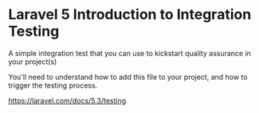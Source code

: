 # Laravel 5 Introduction to Integration Testing
A simple integration test that you can use to kickstart quality assurance in your project(s)

You'll need to understand how to add this file to your project, and how to trigger the testing process.

https://laravel.com/docs/5.3/testing
